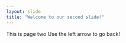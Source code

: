 ```yaml
---
layout: slide
title: "Welcome to our second slide!"
---
```

This is page two
Use the left arrow to go back!
